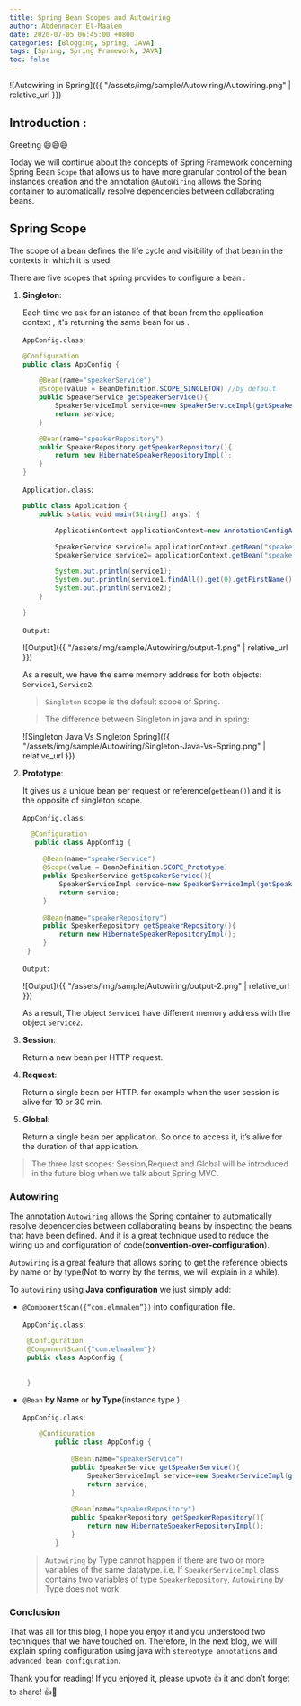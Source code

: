 ```yaml
---
title: Spring Bean Scopes and Autowiring
author: Abdennacer El-Maalem
date: 2020-07-05 06:45:00 +0800
categories: [Blogging, Spring, JAVA]
tags: [Spring, Spring Framework, JAVA]
toc: false
---
```



![Autowiring in Spring]({{ "/assets/img/sample/Autowiring/Autowiring.png" | relative_url }})


## Introduction :


Greeting 😄😄😄

Today we will continue about the concepts of Spring Framework concerning Spring Bean 
`Scope` that allows us to have more granular control of the bean instances creation and 
the annotation `@AutoWiring` allows the Spring container to automatically resolve 
dependencies between collaborating beans.



## Spring Scope 

The scope of a bean defines the life cycle and visibility of that bean in the contexts 
in which it is used.

There are five scopes that spring provides to configure a bean :

 1. **Singleton**:

    Each time we ask for an istance of that bean from the application context , 
    it's returning the same bean for us .
    
    `AppConfig.class`:
    
    ```java
    @Configuration
    public class AppConfig {
    
        @Bean(name="speakerService")
        @Scope(value = BeanDefinition.SCOPE_SINGLETON) //by default
        public SpeakerService getSpeakerService(){
            SpeakerServiceImpl service=new SpeakerServiceImpl(getSpeakerRepository());
            return service;
        }
    
        @Bean(name="speakerRepository")
        public SpeakerRepository getSpeakerRepository(){
            return new HibernateSpeakerRepositoryImpl();
        }
    }
    ```
    
    `Application.class`:
    ```java
    public class Application {
        public static void main(String[] args) {
    
            ApplicationContext applicationContext=new AnnotationConfigApplicationContext(AppConfig.class);// when this line run ,it's going to create a basic registry with 2 beans (speakerService bean ,speakerRepository bean)
    
            SpeakerService service1= applicationContext.getBean("speakerService",SpeakerService.class);
            SpeakerService service2= applicationContext.getBean("speakerService",SpeakerService.class);
    
            System.out.println(service1);
            System.out.println(service1.findAll().get(0).getFirstName());
            System.out.println(service2);
        }
    
    }
    ```
    
    `Output`:
    
    ![Output]({{ "/assets/img/sample/Autowiring/output-1.png" | relative_url }})
    
    As a result, we have the same memory address for both objects: `Service1`,  `Service2`.
    > `Singleton` scope is the default scope of Spring.
                                                                                                                                                                                                                                                                                                                                                                                                                                                                                                                                                                                                                                                                                                                                                                                                                                                                                                                                                                                                                                                                                                                                                                                                                                                                                                                                                                                                                                                                                                                                                                                                                                                                                                                                   
    >The difference between Singleton in java and in spring:
    
       ![Singleton Java Vs Singleton Spring]({{ "/assets/img/sample/Autowiring/Singleton-Java-Vs-Spring.png" | relative_url }})

   2. **Prototype**:
 
       It gives us a unique bean per request or reference(`getbean()`) and it is the opposite of singleton scope.
   
       `AppConfig.class`:
   
       ```java
         @Configuration
          public class AppConfig {
        
            @Bean(name="speakerService")
            @Scope(value = BeanDefinition.SCOPE_Prototype)
            public SpeakerService getSpeakerService(){
                SpeakerServiceImpl service=new SpeakerServiceImpl(getSpeakerRepository());
                return service;
            }
        
            @Bean(name="speakerRepository")
            public SpeakerRepository getSpeakerRepository(){
                return new HibernateSpeakerRepositoryImpl();
            }
        }   
       ```
       
       `Output`:
   
       ![Output]({{ "/assets/img/sample/Autowiring/output-2.png" | relative_url }})

       As a result, The object `Service1` have different memory address with the object `Service2`.
       
   3. **Session**: 
 
      Return a new bean per HTTP request. 
  
   4. **Request**: 
   
      Return a single bean per HTTP. for example when the user session is alive for 10 or 30 min.
   
   5. **Global**: 
 
      Return a single bean per application. So once to access it, it’s alive for the duration of that application.

   >The three last scopes: Session,Request and Global will be introduced in the future blog when we talk about Spring MVC.



### Autowiring

The annotation `Autowiring` allows the Spring container to automatically resolve dependencies 
between collaborating beans by inspecting the beans that have been defined. 
And it is a great technique used to reduce the wiring up and configuration of code(**convention-over-configuration**). 

`Autowiring` is a great feature that allows spring to get the reference objects 
by name or by type(Not to worry by the terms, we will explain in a while).

To `autowiring` using **Java configuration** we just simply add:

   * `@ComponentScan({“com.elmmalem”})` into configuration file.
   
      `AppConfig.class`:
      
      ```java
       @Configuration
       @ComponentScan({"com.elmaalem"})
       public class AppConfig {
       
           
       }      
      ```
      
   * `@Bean` **by Name** or **by Type**(instance type ). 
    
     `AppConfig.class`:

     ```java
         @Configuration
             public class AppConfig {
             
                 @Bean(name="speakerService")
                 public SpeakerService getSpeakerService(){
                     SpeakerServiceImpl service=new SpeakerServiceImpl(getSpeakerRepository());
                     return service;
                 }
             
                 @Bean(name="speakerRepository")
                 public SpeakerRepository getSpeakerRepository(){
                     return new HibernateSpeakerRepositoryImpl();
                 }
             }   
     ```
     
      >`Autowiring` by Type cannot happen if there are two or more variables of the same datatype. i.e. If `SpeakerServiceImpl` class contains two variables of type `SpeakerRepository`, `Autowiring` by Type does not work.



### Conclusion

That was all for this blog, I hope you enjoy it and you understood two techniques 
that we have touched on. Therefore, In the next blog, we will explain spring 
configuration using java with `stereotype annotations` and `advanced bean configuration`.

Thank you for reading! If you enjoyed it, please upvote 👍 
it and don’t forget to share! 👍🤙



 









